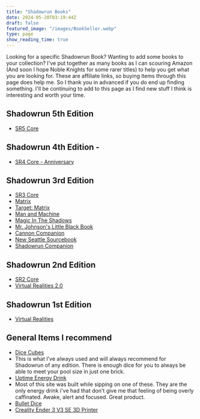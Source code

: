 ```yaml
---
title: "Shadowrun Books"
date: 2024-05-20T03:19:44Z
draft: false
featured_image: "/images/BookSeller.webp"
type: page
show_reading_time: true
---
```


Looking for a specific Shadowrun Book? Wanting to add some books to your collection? I've put together as many books as I can scouring Amazon (And soon I hope Noble Knights for some rarer titles) to help you get what you are looking for. These are affiliate links, so buying items through this page does help me. So I thank you in advanced if you do end up finding something. I'll be continuing to add to this page as I find new stuff I think is interesting and worth your time.

## Shadowrun 5th Edition
 - [SR5 Core](https://amzn.to/4dOLNjK)

## Shadowrun 4th Edition -
 - [SR4 Core - Anniversary](https://amzn.to/4bFaBsg)

## Shadowrun 3rd Edition

 - [SR3 Core](https://amzn.to/3WFuueI)
 - [Matrix](https://amzn.to/4amN9z5)
 - [Target: Matrix](https://amzn.to/3wu01Wp) 
 - [Man and Machine](https://amzn.to/4awBnm0)
 - [Magic In The Shadows](https://amzn.to/3K4XN2U)
 - [Mr. Johnson's Little Black Book](https://amzn.to/4dPrP8g)
 - [Cannon Companion](https://amzn.to/3K8PqTL)
 - [New Seattle Sourcebook](https://amzn.to/3K8KuhK)
 - [Shadowrun Companion](https://amzn.to/4an81X7)

## Shadowrun 2nd Edition
 - [SR2 Core](https://amzn.to/3WOnlc3)
 - [Virtual Realities 2.0](https://amzn.to/4anKTYh)

## Shadowrun 1st Edition
- [Virtual Realities](https://amzn.to/3QNzZo0)


## General Items I recommend
 - [Dice Cubes](https://amzn.to/3WKnmO3)
  - This is what I've always used and will always recommend for Shadowrun of any edition. There is enough dice for you to always be able to meet your pool size in just one brick.
 - [Uptime Energy Drink](https://amzn.to/4dPrUZC)
  - Most of this site was built while sipping on one of these. They are the only energy drink i've had that don't give me that feeling of being overly caffinated. Awake, alert and focused. Great product.
 - [Bullet Dice](https://amzn.to/3UMmg1F)
 - [Creality Ender 3 V3 SE 3D Printer](https://amzn.to/44QPb9v)